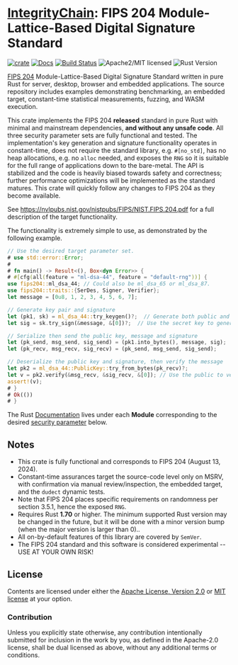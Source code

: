 # [IntegrityChain]: FIPS 204 Module-Lattice-Based Digital Signature Standard

[![crate][crate-image]][crate-link]
[![Docs][docs-image]][docs-link]
[![Build Status][build-image]][build-link]
![Apache2/MIT licensed][license-image]
![Rust Version][rustc-image]

[FIPS 204] Module-Lattice-Based Digital Signature Standard written in pure Rust for server, 
desktop, browser and embedded applications. The source repository includes examples demonstrating benchmarking,
an embedded target, constant-time statistical measurements, fuzzing, and WASM execution.

This crate implements the FIPS 204 **released** standard in pure Rust with minimal and mainstream dependencies, **and
without any unsafe code**. All three security parameter sets are fully functional and tested. The implementation's 
key generation and signature functionality operates in constant-time, does not require the standard library, e.g. 
`#[no_std]`, has no heap allocations, e.g. no `alloc` needed, and exposes the `RNG` so it is suitable for the full 
range of applications down to the bare-metal. The API is stabilized and the code is heavily biased towards safety 
and correctness; further performance optimizations will be implemented as the standard matures. This crate will 
quickly follow any changes to FIPS 204 as they become available.

See <https://nvlpubs.nist.gov/nistpubs/FIPS/NIST.FIPS.204.pdf> for a full description of the target functionality.

The functionality is extremely simple to use, as demonstrated by the following example.

~~~rust
// Use the desired target parameter set.
# use std::error::Error;
#
# fn main() -> Result<(), Box<dyn Error>> { 
# #[cfg(all(feature = "ml-dsa-44", feature = "default-rng"))] { 
use fips204::ml_dsa_44; // Could also be ml_dsa_65 or ml_dsa_87. 
use fips204::traits::{SerDes, Signer, Verifier};
let message = [0u8, 1, 2, 3, 4, 5, 6, 7];

// Generate key pair and signature
let (pk1, sk) = ml_dsa_44::try_keygen()?;  // Generate both public and secret keys
let sig = sk.try_sign(&message, &[0])?;  // Use the secret key to generate a message signature

// Serialize then send the public key, message and signature
let (pk_send, msg_send, sig_send) = (pk1.into_bytes(), message, sig);
let (pk_recv, msg_recv, sig_recv) = (pk_send, msg_send, sig_send);

// Deserialize the public key and signature, then verify the message
let pk2 = ml_dsa_44::PublicKey::try_from_bytes(pk_recv)?;
let v = pk2.verify(&msg_recv, &sig_recv, &[0]); // Use the public to verify message signature
assert!(v);
# }
# Ok(())
# }
~~~

The Rust [Documentation][docs-link] lives under each **Module** corresponding to the desired
[security parameter](#modules) below. 

## Notes

* This crate is fully functional and corresponds to FIPS 204 (August 13, 2024).    
* Constant-time assurances target the source-code level only on MSRV, with confirmation via
  manual review/inspection, the embedded target, and the `dudect` dynamic tests.
* Note that FIPS 204 places specific requirements on randomness per section 3.5.1, hence the exposed `RNG`.
* Requires Rust **1.70** or higher. The minimum supported Rust version may be changed in the future, but 
  it will be done with a minor version bump (when the major version is larger than 0)..
* All on-by-default features of this library are covered by `SemVer`.
* The FIPS 204 standard and this software is considered experimental -- USE AT YOUR OWN RISK!

## License

Contents are licensed under either the [Apache License, Version 2.0](http://www.apache.org/licenses/LICENSE-2.0)
or [MIT license](http://opensource.org/licenses/MIT) at your option.

### Contribution

Unless you explicitly state otherwise, any contribution intentionally submitted for inclusion in the work by you, as 
defined in the Apache-2.0 license, shall be dual licensed as above, without any additional terms or conditions.

[//]: # (badges)

[crate-image]: https://buildstats.info/crate/fips204
[crate-link]: https://crates.io/crates/fips204
[docs-image]: https://docs.rs/fips204/badge.svg
[docs-link]: https://docs.rs/fips204/
[build-image]: https://github.com/integritychain/fips204/workflows/test/badge.svg
[build-link]: https://github.com/integritychain/fips204/actions?query=workflow%3Atest
[license-image]: https://img.shields.io/badge/license-Apache2.0/MIT-blue.svg
[rustc-image]: https://img.shields.io/badge/rustc-1.70+-blue.svg

[//]: # (general links)

[IntegrityChain]: https://github.com/integritychain/
[FIPS 204]: https://csrc.nist.gov/pubs/fips/204/ipd
